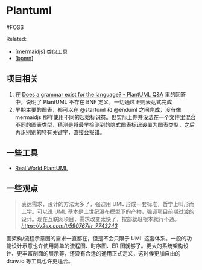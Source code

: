 Plantuml
===
#FOSS 

Related:
- [[mermaidjs]] 类似工具
- [[bpmn]]

## 项目相关

1. 在 [Does a grammar exist for the language? - PlantUML Q&A](https://forum.plantuml.net/157/does-a-grammar-exist-for-the-language) 里的回答中，说明了 PlantUML 不存在 BNF 定义，一切通过正则表达式完成
2. 早期主要的图表，都可以在 @startuml 和 @enduml 之间完成，没有像 mermaidjs 那样使用不同的起始标识符。但实际上你并没法在一个文件里混合不同的图表类型，猜测是将最早检测到的隐式图表标识设置为图表类型，之后再识别别的特有关键字，直接会报错。

## 一些工具

- [Real World PlantUML](https://real-world-plantuml.com/)

## 一些观点

> 表达需求，设计的方法太多了，强迫用 UML 形成一套标准，哲学上叫形而上学。可以说 UML 基本是上世纪瀑布模型下的产物，强调项目前期过渡的设计。现在互联网项目，需求改变太快了，按部就班根本就行不通。
> <cite>https://v2ex.com/t/590767#r_7743243</cite>

画架构/流程示意图的需求一直都在，但是不会只限于 UML 这套体系。一般的功能设计示意也许使用简单的流程图、时序图、ER 图就够了。更大的系统架构设计、更丰富剖面的展示等，还没有合适的通用正式定义，这时候更加自由的 draw.io 等工具也许更适合。

[//begin]: # "Autogenerated link references for markdown compatibility"
[mermaidjs]: ../products/mermaidjs "Mermaid.js"
[bpmn]: bpmn "Business Process Model And Notation"
[//end]: # "Autogenerated link references"